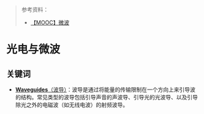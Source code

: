 > 参考资料：
>
> - [【MOOC】微波](https://www.icourse163.org/learn/BUAA-1002534005?tid=1473108463#/learn/content?type=detail&id=1259802849&cid=1295473268)

# 光电与微波

## 关键词

- [**Waveguides**（波导）](https://en.wikipedia.org/wiki/Waveguide)：波导是通过将能量的传输限制在一个方向上来引导波的结构。常见类型的波导包括引导声音的声波导、引导光的光波导、以及引导除光之外的电磁波（如无线电波）的射频波导。

